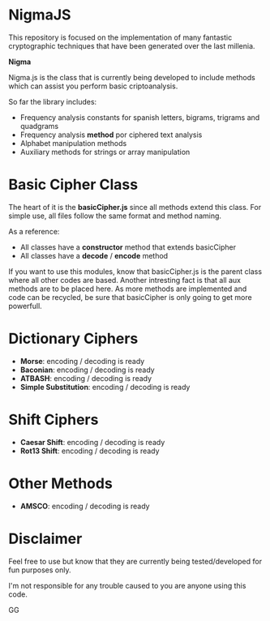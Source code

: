 # NigmaJS

This repository is focused on the implementation of many fantastic cryptographic techniques that have been generated over the last millenia.

**Nigma**

Nigma.js is the class that is currently being developed to include methods which can assist you perform basic criptoanalysis. 

So far the library includes:

- Frequency analysis constants for spanish letters, bigrams, trigrams and quadgrams
- Frequency analysis **method** por ciphered text analysis
- Alphabet manipulation methods
- Auxiliary methods for strings or array manipulation

# Basic Cipher Class

The heart of it is the **basicCipher.js** since all methods extend this class. For simple use, all files follow the same format and method naming.

As a reference:

- All classes have a **constructor** method that extends basicCipher
- All classes have a **decode** / **encode** method

If you want to use this modules, know that basicCipher.js is the parent class where all other codes are based. Another intresting fact is that all aux methods are to be placed here. As more methods are implemented and code can be recycled, be sure that basicCipher is only going to get more powerfull.

# Dictionary Ciphers

- **Morse**: encoding / decoding is ready
- **Baconian**: encoding / decoding is ready
- **ATBASH**: encoding / decoding is ready
- **Simple Substitution**: encoding / decoding is ready

# Shift Ciphers

- **Caesar Shift**: encoding / decoding is ready
- **Rot13 Shift**: encoding / decoding is ready

# Other Methods

- **AMSCO**: encoding / decoding is ready

# Disclaimer

Feel free to use but know that they are currently being tested/developed for fun purposes only.

I'm not responsible for any trouble caused to you are anyone using this code.

GG
